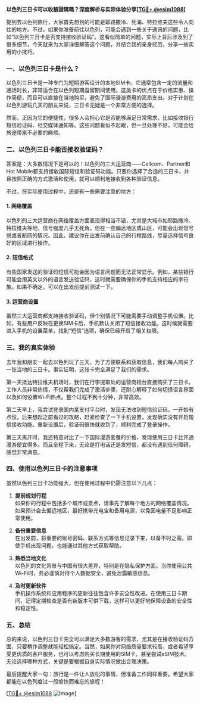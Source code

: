 **以色列三日卡可以收驗證碼嗎？深度解析与实际体验分享[[TG💪+ @esim1088](https://t.me/s/esim1088)]**

提到去以色列旅行，大家首先想到的可能是耶路撒冷、死海、特拉维夫这些令人向往的地方。不过，如果你准备前往以色列，可能会遇到一些关于通讯的问题，比如“以色列三日卡是否支持接收验证码”。这看似简单的问题，实际上背后涉及到了很多细节，今天就来为大家详细解答这个问题，并结合我的亲身经历，分享一些实用的小技巧。

### 一、以色列三日卡是什么？

以色列三日卡是一种专门为短期游客设计的本地SIM卡。它通常包含一定的流量和通话时长，非常适合在以色列短期逗留期间使用。这类卡的优点在于价格实惠、操作简便，而且可以直接在当地购买，避免了国际漫游费用的高昂支出。对于计划在以色列游玩几天的朋友来说，三日卡无疑是一个非常方便的选择。

然而，正因为它的便捷性，很多人会担心它是否能够满足日常需求，比如接收银行短信验证码、社交媒体通知等。这些问题看似不起眼，但一旦处理不好，可能会给旅途带来不必要的麻烦。

### 二、以色列三日卡能否接收验证码？

答案是：大多数情况下是可以的！以色列的三大运营商——Cellcom、Partner和Hot Mobile都支持接收国际短信和验证码功能。只要你选择了合适的三日卡，并且按照正确的方式激活和使用，就可以顺利地接收到各种验证信息。

不过，在实际使用过程中，还是有一些需要注意的地方：

#### 1. **网络覆盖**
以色列的三大运营商在网络覆盖方面表现得相当不错，尤其是大城市如耶路撒冷、特拉维夫等地，信号强度几乎无死角。但在一些偏远地区或山区，可能会出现信号弱或者断网的情况。因此，建议你在出发前确认自己的行程路线，尽量选择信号良好的区域进行操作。

#### 2. **短信格式**
有些国家发送的验证码短信可能会因为语言问题而无法正常显示。例如，某些银行可能会用英文以外的语言发送验证码，这时就需要确保你的手机支持相应的字符集。如果不确定，可以在出发前提前测试一下。

#### 3. **运营商设置**
虽然三大运营商都支持接收验证码，但个别情况下可能需要手动调整手机设置。比如，有些用户反映在更换SIM卡后，手机默认关闭了短信接收功能。这时候就需要进入手机的设置菜单，找到“短信”选项，确保已经开启了相关权限。

### 三、我的真实体验

去年我和朋友一起去以色列玩了三天，为了方便联系和获取信息，我们每人购买了一张当地的三日卡。事实证明，这张卡完全满足了我们的需求。

第一天抵达特拉维夫机场时，我们在行李提取处的运营商柜台直接购买了三日卡。工作人员非常热情，不仅帮我们完成了激活步骤，还耐心解释了如何切换语言界面以及如何设置Wi-Fi热点。整个过程不到十分钟，非常高效。

第二天早上，我尝试登录国内某支付平台时，发现无法收到短信验证码。一开始有点慌，后来想起之前看过的攻略，赶紧检查了一下手机设置，发现确实没有开启短信接收功能。重新设置后，验证码很快就收到了，顺利完成了登录操作。

第三天离开时，我还特意对比了一下国际漫游套餐的价格，发现使用三日卡比开通漫游便宜得多。而且全程下来，无论是打电话还是发短信，都没有遇到任何障碍，感觉非常满意。

### 四、使用以色列三日卡的注意事项

虽然以色列三日卡功能强大，但在使用过程中仍需注意以下几点：

1. **提前规划行程**  
   如果你的行程中包括多个城市或景点，请事先了解每个地方的网络覆盖情况。如果预计会去偏远地区，最好携带充电宝和备用电源，以免因电量不足影响正常使用。

2. **备份重要信息**  
   在出发前，将重要的账号密码、联系方式等信息记录下来，以备不时之需。即使手机出现问题，也能通过其他方式获取帮助。

3. **熟悉当地文化**  
   以色列的文化背景与中国有很大差异，特别是在隐私保护方面。当你使用公共Wi-Fi时，务必谨慎对待个人数据安全，避免泄露敏感信息。

4. **及时更新软件**  
   手机操作系统和应用程序的更新往往包含许多安全性改进。在使用三日卡期间，记得定期检查是否有新版本可供下载，这样可以更好地保障设备的安全性和稳定性。

### 五、总结

总的来说，以色列三日卡完全可以满足大多数游客的需求，尤其是在接收验证码方面，只要稍作调整就能轻松搞定。当然，如果你对网络质量要求较高，或者希望享受更优质的客户服务，也可以考虑购买长期使用的SIM卡，甚至尝试eSIM技术。无论选择哪种方式，关键是要根据自身实际情况做出合理决策。

最后提醒大家一句：旅行是一件让人放松的事情，但准备工作同样重要。希望大家都能在以色列度过一段愉快而难忘的旅程！

[[TG💪+ @esim1088](https://t.me/s/esim1088) ![Image](https://i.postimg.cc/4NQfJmqS/Snipaste-2025-05-13-00-14-12.png)]